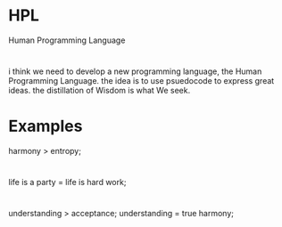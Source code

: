 # HPL
Human Programming Language
#
i think we need to develop a new programming language, the Human Programming Language.
the idea is to use psuedocode to express great ideas.
the distillation of Wisdom is what We seek.

# Examples
harmony > entropy;
#
life is a party = life is hard work;
#
understanding > acceptance; understanding = true harmony;
